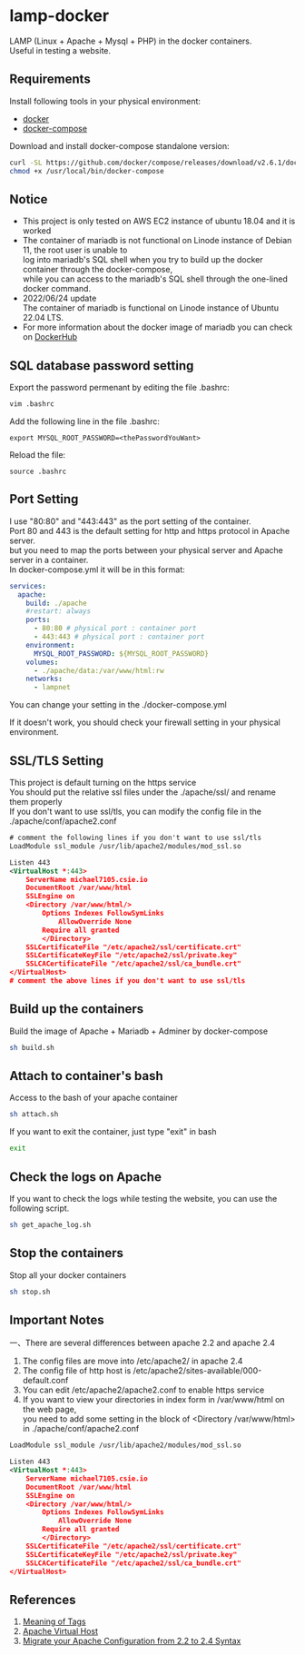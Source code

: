 # lamp-docker
LAMP (Linux + Apache + Mysql + PHP) in the docker containers.  
Useful in testing a website.  
 
## Requirements
Install following tools in your physical environment:  
- [docker](https://docs.docker.com/engine/install/ubuntu/)
- [docker-compose](https://docs.docker.com/compose/install/)  

Download and install docker-compose standalone version:  

```bash
curl -SL https://github.com/docker/compose/releases/download/v2.6.1/docker-compose-linux-x86_64 -o /usr/local/bin/docker-compose
chmod +x /usr/local/bin/docker-compose
```

## Notice
- This project is only tested on AWS EC2 instance of ubuntu 18.04 and it is worked
- The container of mariadb is not functional on Linode instance of Debian 11, the root user is unable to  
log into mariadb's SQL shell when you try to build up the docker container through the docker-compose,  
while you can access to the mariadb's SQL shell through the one-lined docker command.  
- 2022/06/24 update  
The container of mariadb is functional on Linode instance of Ubuntu 22.04 LTS.  
- For more information about the docker image of mariadb you can check on [DockerHub](https://hub.docker.com/_/mariadb)

## SQL database password setting  

Export the password permenant by editing the file .bashrc:  

```bash
vim .bashrc
```

Add the following line in the file .bashrc:  

```
export MYSQL_ROOT_PASSWORD=<thePasswordYouWant>
```

Reload the file:  

```
source .bashrc
```

## Port Setting

I use "80:80" and "443:443" as the port setting of the container.  
Port 80 and 443 is the default setting for http and https protocol in Apache server.  
but you need to map the ports between your physical server and Apache server in a container.  
In docker-compose.yml it will be in this format:  
```yaml
services:
  apache:
    build: ./apache
    #restart: always
    ports:
      - 80:80 # physical port : container port
      - 443:443 # physical port : container port
    environment:
      MYSQL_ROOT_PASSWORD: ${MYSQL_ROOT_PASSWORD}
    volumes:
      - ./apache/data:/var/www/html:rw
    networks:
      - lampnet
```
You can change your setting in the ./docker-compose.yml  

If it doesn't work, you should check your firewall setting in your physical environment.  

## SSL/TLS Setting
This project is default turning on the https service  
You should put the relative ssl files under the ./apache/ssl/  and rename them properly  
If you don't want to use ssl/tls, you can modify the config file in the ./apache/conf/apache2.conf  

```xml
# comment the following lines if you don't want to use ssl/tls
LoadModule ssl_module /usr/lib/apache2/modules/mod_ssl.so

Listen 443
<VirtualHost *:443>
	ServerName michael7105.csie.io
	DocumentRoot /var/www/html
	SSLEngine on
	<Directory /var/www/html/>
		Options Indexes FollowSymLinks
        	AllowOverride None
		Require all granted
    	</Directory>
	SSLCertificateFile "/etc/apache2/ssl/certificate.crt"
	SSLCertificateKeyFile "/etc/apache2/ssl/private.key"
	SSLCACertificateFile "/etc/apache2/ssl/ca_bundle.crt"
</VirtualHost>
# comment the above lines if you don't want to use ssl/tls
```

## Build up the containers  

Build the image of Apache + Mariadb + Adminer by docker-compose  

```bash
sh build.sh
```

## Attach to container's bash  

Access to the bash of your apache container  

```bash
sh attach.sh
```

If you want to exit the container, just type "exit" in bash  

```bash
exit
```

## Check the logs on Apache  

If you want to check the logs while testing the website, you can use the following script.

```bash
sh get_apache_log.sh
```

## Stop the containers  

Stop all your docker containers  

```bash
sh stop.sh
```


## Important Notes  
一、There are several differences between apache 2.2 and apache 2.4  
1. The config files are move into /etc/apache2/ in apache 2.4  
2. The config file of http host is /etc/apache2/sites-available/000-default.conf  
3. You can edit /etc/apache2/apache2.conf to enable https service  
4. If you want to view your directories in index form in /var/www/html on the web page,  
you need to add some setting in the block of \<Directory /var/www/html\> in ./apache/conf/apache2.conf  
	
```xml
LoadModule ssl_module /usr/lib/apache2/modules/mod_ssl.so

Listen 443
<VirtualHost *:443>
	ServerName michael7105.csie.io
	DocumentRoot /var/www/html
	SSLEngine on
	<Directory /var/www/html/>
		Options Indexes FollowSymLinks
        	AllowOverride None
		Require all granted
    	</Directory>
	SSLCertificateFile "/etc/apache2/ssl/certificate.crt"
	SSLCertificateKeyFile "/etc/apache2/ssl/private.key"
	SSLCACertificateFile "/etc/apache2/ssl/ca_bundle.crt"
</VirtualHost>
```

## References  
1. [Meaning of Tags](https://github.com/docker-library/docs/tree/master/php)
2. [Apache Virtual Host](https://blog.xuite.net/tolarku/blog/485166953-Apache+Virtual+Host+%E5%A4%9A%E7%B6%B2%E5%9F%9F%E7%B6%B2%E7%AB%99%E6%94%BE%E7%BD%AE%E5%9C%A8%E5%90%8C%E4%B8%80%E5%8F%B0%E4%B8%BB%E6%A9%9F%E4%B8%8A)
3. [Migrate your Apache Configuration from 2.2 to 2.4 Syntax](https://www.digitalocean.com/community/tutorials/migrating-your-apache-configuration-from-2-2-to-2-4-syntax)
